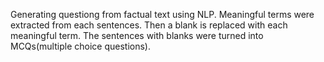 Generating questiong from factual text using NLP.
Meaningful terms were extracted from each sentences. 
Then a blank is replaced with each meaningful term.
The sentences with blanks were turned into MCQs(multiple choice questions).



